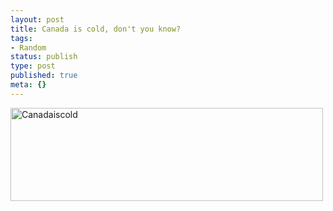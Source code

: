 ```yaml
---
layout: post
title: Canada is cold, don't you know?
tags:
- Random
status: publish
type: post
published: true
meta: {}
---
```

<div class='posterous_autopost'><div class='p_embed p_image_embed'> <a href="http://getfile0.posterous.com/getfile/files.posterous.com/fzero/wecCSyIMQEcfsdaYHpSRnHs64OZVksIZivsH8NHIpMIZYUfEymBWwasxFQWN/canadaiscold.png"><img alt="Canadaiscold" height="149" src="http://getfile1.posterous.com/getfile/files.posterous.com/fzero/vmRHfH2PKPBdbhg9VQeQi36SIxQsBlMFh00GuyMwm7t1U6ZXifEsdffm9BHg/canadaiscold.png.scaled.500.jpg" width="500" /></a> </div> </div>
